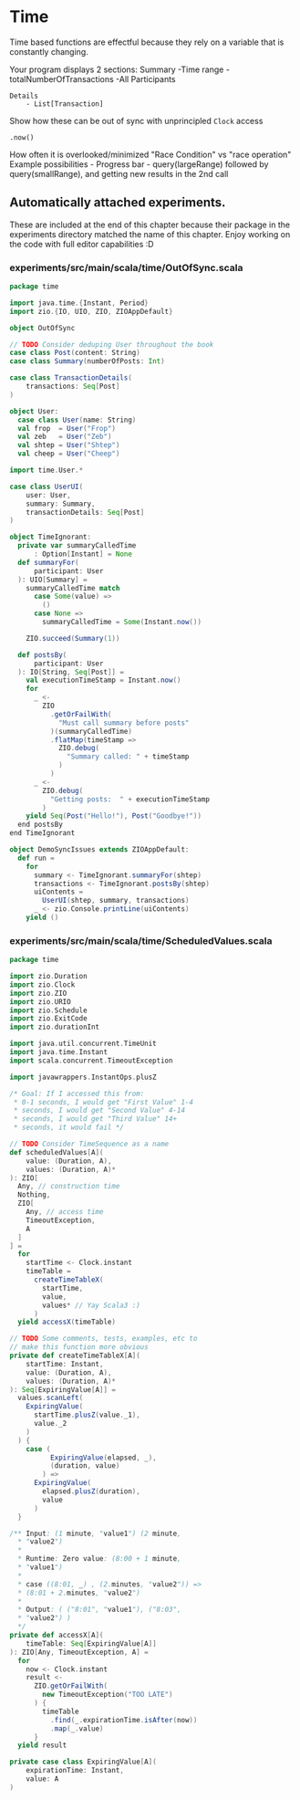# Time

Time based functions are effectful because they
rely on a variable that is constantly changing.


Your program displays 2 sections:
    Summary
        -Time range
        -totalNumberOfTransactions 
        -All Participants

    Details
        - List[Transaction]
        
Show how these can be out of sync with unprincipled `Clock` access

`.now()`

How often it is overlooked/minimized
"Race Condition" vs "race operation"
Example possibilities
    - Progress bar
    - query(largeRange) followed by query(smallRange), and getting new results in the 2nd call

## Automatically attached experiments.
 These are included at the end of this
 chapter because their package in the
 experiments directory matched the name
 of this chapter. Enjoy working on the
 code with full editor capabilities :D

 

### experiments/src/main/scala/time/OutOfSync.scala
```scala
package time

import java.time.{Instant, Period}
import zio.{IO, UIO, ZIO, ZIOAppDefault}

object OutOfSync

// TODO Consider deduping User throughout the book
case class Post(content: String)
case class Summary(numberOfPosts: Int)

case class TransactionDetails(
    transactions: Seq[Post]
)

object User:
  case class User(name: String)
  val frop  = User("Frop")
  val zeb   = User("Zeb")
  val shtep = User("Shtep")
  val cheep = User("Cheep")

import time.User.*

case class UserUI(
    user: User,
    summary: Summary,
    transactionDetails: Seq[Post]
)

object TimeIgnorant:
  private var summaryCalledTime
      : Option[Instant] = None
  def summaryFor(
      participant: User
  ): UIO[Summary] =
    summaryCalledTime match
      case Some(value) =>
        ()
      case None =>
        summaryCalledTime = Some(Instant.now())

    ZIO.succeed(Summary(1))

  def postsBy(
      participant: User
  ): IO[String, Seq[Post]] =
    val executionTimeStamp = Instant.now()
    for
      _ <-
        ZIO
          .getOrFailWith(
            "Must call summary before posts"
          )(summaryCalledTime)
          .flatMap(timeStamp =>
            ZIO.debug(
              "Summary called: " + timeStamp
            )
          )
      _ <-
        ZIO.debug(
          "Getting posts:  " + executionTimeStamp
        )
    yield Seq(Post("Hello!"), Post("Goodbye!"))
  end postsBy
end TimeIgnorant

object DemoSyncIssues extends ZIOAppDefault:
  def run =
    for
      summary <- TimeIgnorant.summaryFor(shtep)
      transactions <- TimeIgnorant.postsBy(shtep)
      uiContents =
        UserUI(shtep, summary, transactions)
      _ <- zio.Console.printLine(uiContents)
    yield ()

```


### experiments/src/main/scala/time/ScheduledValues.scala
```scala
package time

import zio.Duration
import zio.Clock
import zio.ZIO
import zio.URIO
import zio.Schedule
import zio.ExitCode
import zio.durationInt

import java.util.concurrent.TimeUnit
import java.time.Instant
import scala.concurrent.TimeoutException

import javawrappers.InstantOps.plusZ

/* Goal: If I accessed this from:
 * 0-1 seconds, I would get "First Value" 1-4
 * seconds, I would get "Second Value" 4-14
 * seconds, I would get "Third Value" 14+
 * seconds, it would fail */

// TODO Consider TimeSequence as a name
def scheduledValues[A](
    value: (Duration, A),
    values: (Duration, A)*
): ZIO[
  Any, // construction time
  Nothing,
  ZIO[
    Any, // access time
    TimeoutException,
    A
  ]
] =
  for
    startTime <- Clock.instant
    timeTable =
      createTimeTableX(
        startTime,
        value,
        values* // Yay Scala3 :)
      )
  yield accessX(timeTable)

// TODO Some comments, tests, examples, etc to
// make this function more obvious
private def createTimeTableX[A](
    startTime: Instant,
    value: (Duration, A),
    values: (Duration, A)*
): Seq[ExpiringValue[A]] =
  values.scanLeft(
    ExpiringValue(
      startTime.plusZ(value._1),
      value._2
    )
  ) {
    case (
          ExpiringValue(elapsed, _),
          (duration, value)
        ) =>
      ExpiringValue(
        elapsed.plusZ(duration),
        value
      )
  }

/** Input: (1 minute, "value1") (2 minute,
  * "value2")
  *
  * Runtime: Zero value: (8:00 + 1 minute,
  * "value1")
  *
  * case ((8:01, _) , (2.minutes, "value2")) =>
  * (8:01 + 2.minutes, "value2")
  *
  * Output: ( ("8:01", "value1"), ("8:03",
  * "value2") )
  */
private def accessX[A](
    timeTable: Seq[ExpiringValue[A]]
): ZIO[Any, TimeoutException, A] =
  for
    now <- Clock.instant
    result <-
      ZIO.getOrFailWith(
        new TimeoutException("TOO LATE")
      ) {
        timeTable
          .find(_.expirationTime.isAfter(now))
          .map(_.value)
      }
  yield result

private case class ExpiringValue[A](
    expirationTime: Instant,
    value: A
)

```

            